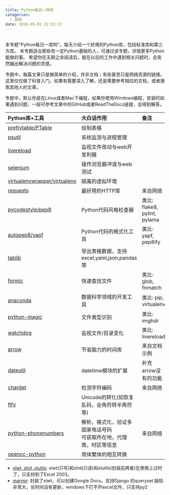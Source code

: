 ```yaml
---
title: Python每日一库哟
categories:
  - 其他
date: 2018-05-02 22:53:17
---
```


<br>
本专题"Python每日一库哟"，每天介绍一个好用的Python库，包括标准库和第三方库。
本专题适合那些有一定Python基础的人，可通过该专题，涉猎更多Python能做的事。
希望你在无聊之余阅读后，能在以后的工作中遇到相关问题时，会突然蹦出解决问题的灵感。

专题中，每篇文章只是做简单的介绍，并非文档；有些甚至只是网络资源的链接。
这里仅仅做了科普入门，如果有需要深入了解，还是需要参考相应的文档，或者搜索其他人的文章。

专题中，默认你是在Linux或者Mac下编程，如果你使用Windows编程，安装时如果遇到问题，一般可参考文章中的GitHub或者ReadTheDocs链接，会得到解答。

|  Python库+工具  |  大白话作用 |     备注     |
|:----------------|:------------|:-------------|
| [prettytable/PTable](./prettytable.html) | 绘制表格 |  |
| [psutil](./psutil.html)                  | 系统监测与进程管理   |  |
| [livereload](./livereload.html)          | 监视文件改动与web开发利器 |  |
| [selenium](./selenium.html)              | 操作浏览器冲浪与web测试 |  |
| [virtualenvwrapper/virtualenv](./virtualenvwrapper.html)  |  隔离的虚拟环境  |  |
| [requests][requests]   |  最好用的HTTP库  |  来自网络  |
| [pycodestyle/pep8](./pycodestyle.html)   | Python代码风格检查器    |  类比: flake8, pylint, pylama  |
| [autopep8/yapf](./autopep8.html)              | Python代码的格式化工具  |  类比: yapf, pep8ify   |
| [tablib](./tablib.html)                  | 导出表格数据，支持excel,yaml,json,pandas等 |  |
| [formic](./formic.html)                  | 快速查找文件   | 类比: glob, fnmatch |
| [anaconda](./anaconda.html)          | 数据科学领域的开发工具 | 类比: pip, virtualenv  |
| [python-magic](./python-magic.html)  | 文件类型识别           | 类比: imghdr |
| [watchdog](./watchdog.html)          | 监视文件/目录变化      | 类比: livereload |
| [arrow][arrow]   | 节省脑力的时间库  | 来自文档示例 |
| [dateutil](./dateutil.html)      | datetime模块的扩展  | 补充arrow没有的功能 |
| [chardet][chardet]       | 检测字符编码        | 来自网络 |
| [ftfy](./ftfy.html)      | Unicode的转化(如恢复乱码，全角符转半角符等)    |  |
| [python-phonenumbers](phonenumbers)  |  解析，格式化，验证多国家电话号码<br>可获取所在地，代理商，时区等信息  | 来自网络 |
| [opencc-python](./opencc-python.html)       |  简体繁体的相互转换      | |

[requests]: http://docs.python-requests.org/zh_CN/latest/user/quickstart.html
[arrow]: http://arrow.readthedocs.io/en/latest/#user-s-guide
[chardet]: https://www.liaoxuefeng.com/wiki/0014316089557264a6b348958f449949df42a6d3a2e542c000/001510905171877ca6fdf08614e446e835ea5d9bce75cf5000
[phonenumbers]: https://zhuanlan.zhihu.com/p/24852734
[opencc-python]: https://pypi.org/project/opencc-python/
[openpyxl]: https://openpyxl.readthedocs.io/en/latest/


* [xlwt, xlrd, xlutils](https://github.com/python-excel/):
  xlwt(只写)和xlrd(只读)和xlutils(封装前两者)在使用上过时了，只支持到了Excel 2003。
* [marmir](https://github.com/brianray/mm):
  封装了xlwt，可以创建Google Docs，支持Django 的queryset
  缺陷非常大，长时间没有更新，windows下打不开excel文件，只支持py2

[xlwt]: https://github.com/python-excel/xlwt
[xlrd]: https://github.com/python-excel/xlrd
[xlutils]: https://github.com/python-excel/xlutils
[openpyxl]: https://openpyxl.readthedocs.io/en/latest/
